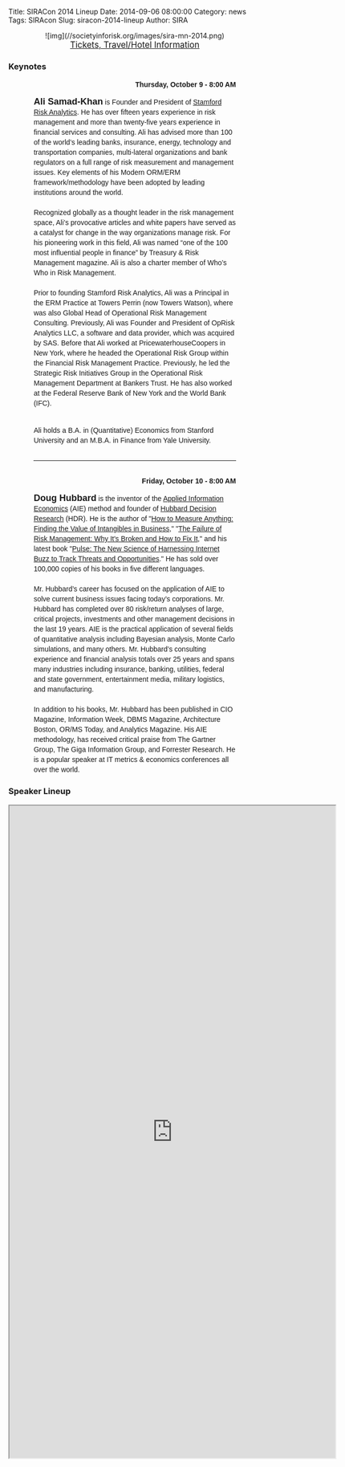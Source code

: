 Title: SIRACon 2014 Lineup
Date: 2014-09-06 08:00:00
Category: news
Tags: SIRAcon
Slug: siracon-2014-lineup
Author: SIRA

<center>![img](//societyinforisk.org/images/sira-mn-2014.png)</center>

<center><span style="font-size:120%"><a href="//www.societyinforisk.org/pages/siracon.html">Tickets, Travel/Hotel Information</a></span></center>

### Keynotes

<div style="width:80%;margin-bottom:20px;margin-left:auto; margin-right:auto; line-height:20px; font-family: 'Ubuntu', sans-serif;">
  
  <div style="width:100%; text-align:right; font-weight:bold; margin-bottom:8px;">Thursday, October 9 - 8:00 AM</div>

<span style="font-size:18px; font-weight:bold">Ali Samad-Khan</span> is Founder and President of <a href="http://www.stamfordrisk.com/">Stamford Risk Analytics</a>. He has over fifteen years experience in risk management and more than twenty-five years experience in financial services and consulting. Ali has advised more than 100 of the world’s leading banks, insurance, energy, technology and transportation companies, multi-lateral organizations and bank regulators on a full range of risk measurement and management issues. Key elements of his Modern ORM/ERM framework/methodology have been adopted by leading institutions around the world.<br/><br/>Recognized globally as a thought leader in the risk management space, Ali’s provocative articles and white papers have served as a catalyst for change in the way organizations manage risk. For his pioneering work in this field, Ali was named “one of the 100 most influential people in finance” by Treasury & Risk Management magazine. Ali is also a charter member of Who’s Who in Risk Management.<br/><br/>Prior to founding Stamford Risk Analytics, Ali was a Principal in the ERM Practice at Towers Perrin (now Towers Watson), where was also Global Head of Operational Risk Management Consulting. Previously, Ali was Founder and President of OpRisk Analytics LLC, a software and data provider, which was acquired by SAS. Before that Ali worked at PricewaterhouseCoopers in New York, where he headed the Operational Risk Group within the Financial Risk Management Practice. Previously, he led the Strategic Risk Initiatives Group in the Operational Risk Management Department at Bankers Trust. He has also worked at the Federal Reserve Bank of New York and the World Bank (IFC).<br/><br/>

Ali holds a B.A. in (Quantitative) Economics from Stanford University and an M.B.A. in Finance from Yale University.

<hr style="margin-top:30px; margin-bottom:30px" noshade width="100%" size="1"/>

<div style="width:100%; text-align:right; font-weight:bold; margin-bottom:8px;">Friday, October 10 - 8:00 AM</div>

<span style="font-size:18px; font-weight:bold">Doug Hubbard</span> is the inventor of the <a href="http://en.wikipedia.org/wiki/Applied_information_economics">Applied Information Economics</a> (AIE) method and founder of <a href="http://www.hubbardresearch.com/">Hubbard Decision Research</a> (HDR). He is the author of "<a href="http://www.amazon.com/gp/product/1118539273/ref=as_li_tl?ie=UTF8&camp=1789&creative=390957&creativeASIN=1118539273&linkCode=as2&tag=rudisdotnet-20&linkId=PWXAMGGOTNELGH6G">How to Measure Anything: Finding the Value of Intangibles in Business</a>,"  "<a href="http://www.amazon.com/gp/product/B0026LTMAU/ref=as_li_tl?ie=UTF8&camp=1789&creative=390957&creativeASIN=B0026LTMAU&linkCode=as2&tag=rudisdotnet-20&linkId=LLODB76EMXF2A6ZA">The Failure of Risk Management: Why It's Broken and How to Fix It</a>," and his latest book "<a href="http://www.amazon.com/gp/product/B004W3GFFU/ref=as_li_tl?ie=UTF8&camp=1789&creative=390957&creativeASIN=B004W3GFFU&linkCode=as2&tag=rudisdotnet-20&linkId=BNCGSCJ6KWQS2TQH">Pulse: The New Science of Harnessing Internet Buzz to Track Threats and Opportunities</a>." He has sold over 100,000 copies of his books in five different languages. <br/><br/>Mr. Hubbard’s career has focused on the application of AIE to solve current business issues facing today’s corporations. Mr. Hubbard has completed over 80 risk/return analyses of large, critical projects, investments and other management decisions in the last 19 years. AIE is the practical application of several fields of quantitative analysis including Bayesian analysis, Monte Carlo simulations, and many others. Mr. Hubbard’s consulting experience and financial analysis totals over 25 years and spans many industries including insurance, banking, utilities, federal and state government, entertainment media, military logistics, and manufacturing.<br/><br/>In addition to his books, Mr. Hubbard has been published in CIO Magazine, Information Week, DBMS Magazine, Architecture Boston, OR/MS Today, and Analytics Magazine. His AIE methodology, has received critical praise from The Gartner Group, The Giga Information Group, and Forrester Research. He is a popular speaker at IT metrics &amp; economics conferences all over the world.
</div>

### Speaker Lineup

<center><iframe style="width:650px;height:1300px" scrolling="no" border=0 seamless="seamless" src="https://siracon2014.busyconf.com/schedule">
</iframe></center>

